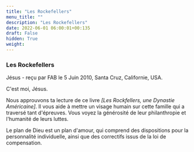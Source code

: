 ```yaml
---
title: "Les Rockefellers"
menu_title: ""
description: "Les Rockefellers"
date: 2022-06-01 06:00:01+00:135
draft: False
hidden: True
weight:
---
```

### Les Rockefellers

Jésus - reçu par FAB le 5 Juin 2010, Santa Cruz, Californie, USA.

C'est moi, Jésus.

Nous approuvons ta lecture de ce livre *[Les Rockfellers, une Dynastie Américaine]*. Il vous aide à mettre un visage humain sur cette famille qui a traversé tant d'épreuves. Vous voyez la générosité de leur philanthropie et l'humanité de leurs luttes.

Le plan de Dieu est un plan d'amour, qui comprend des dispositions pour la personnalité individuelle, ainsi que des correctifs issus de la loi de compensation.
